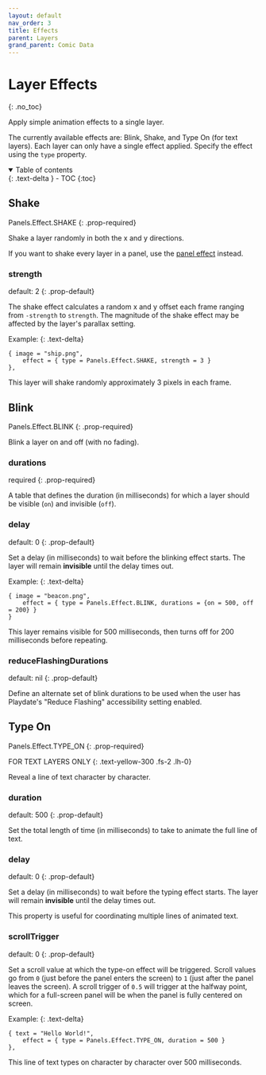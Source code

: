 ```yaml
---
layout: default
nav_order: 3
title: Effects
parent: Layers
grand_parent: Comic Data
---
```


# Layer Effects

{: .no_toc}

Apply simple animation effects to a single layer.

The currently available effects are: Blink, Shake, and Type On (for text layers).
Each layer can only have a single effect applied. Specify the effect using the `type` property.

<details open markdown="block">
  <summary>
    Table of contents
  </summary>
  {: .text-delta }
- TOC
{:toc}
</details>

## Shake

Panels.Effect.SHAKE
{: .prop-required}

Shake a layer randomly in both the x and y directions.

If you want to shake every layer in a panel, use the [panel effect]({{site.baseurl}}/docs/comic-data/panels/#effect) instead.

### strength

default: 2
{: .prop-default}

The shake effect calculates a random x and y offset each frame ranging from `-strength` to `strength`. The magnitude of the shake effect may be affected by the layer's parallax setting.

Example:
{: .text-delta}

```
{ image = "ship.png",
    effect = { type = Panels.Effect.SHAKE, strength = 3 }
},
```

This layer will shake randomly approximately 3 pixels in each frame.

## Blink

Panels.Effect.BLINK
{: .prop-required}

Blink a layer on and off (with no fading).

### durations

required
{: .prop-required}

A table that defines the duration (in milliseconds) for which a layer should be visible (`on`) and invisible (`off`).

### delay

default: 0
{: .prop-default}

Set a delay (in milliseconds) to wait before the blinking effect starts.
The layer will remain **invisible** until the delay times out.

Example:
{: .text-delta}

```
{ image = "beacon.png",
    effect = { type = Panels.Effect.BLINK, durations = {on = 500, off = 200} }
}
```

This layer remains visible for 500 milliseconds, then turns off for 200 milliseconds before repeating.

### reduceFlashingDurations

default: nil
{: .prop-default}

Define an alternate set of blink durations to be used when the user has Playdate's "Reduce Flashing" accessibility setting enabled.

## Type On

Panels.Effect.TYPE_ON
{: .prop-required}

FOR TEXT LAYERS ONLY
{: .text-yellow-300 .fs-2 .lh-0}

Reveal a line of text character by character.

### duration

default: 500
{: .prop-default}

Set the total length of time (in milliseconds) to take to animate the full line of text.

### delay

default: 0
{: .prop-default}

Set a delay (in milliseconds) to wait before the typing effect starts.
The layer will remain **invisible** until the delay times out.

This property is useful for coordinating multiple lines of animated text.

### scrollTrigger

default: 0
{: .prop-default}

Set a scroll value at which the type-on effect will be triggered. Scroll values go from `0` (just before the panel enters the screen) to `1` (just after the panel leaves the screen). A scroll trigger of `0.5` will trigger at the halfway point, which for a full-screen panel will be when the panel is fully centered on screen.

Example:
{: .text-delta}

```
{ text = "Hello World!",
    effect = { type = Panels.Effect.TYPE_ON, duration = 500 }
},
```

This line of text types on character by character over 500 milliseconds.
